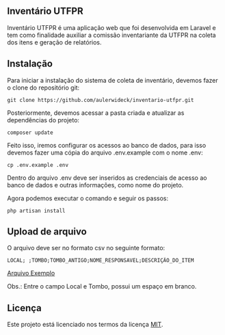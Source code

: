 ## Inventário UTFPR

Inventário UTFPR é uma aplicação web que foi desenvolvida em Laravel e tem como finalidade auxiliar a comissão inventariante da UTFPR na coleta dos itens e geração de relatórios.

## Instalação
Para iniciar a instalação do sistema de coleta de inventário, devemos fazer o clone do repositório git:
```
git clone https://github.com/aulerwideck/inventario-utfpr.git
```
Posteriormente, devemos acessar a pasta criada e atualizar as dependências do projeto:
```
composer update
```
Feito isso, iremos configurar os acessos ao banco de dados, para isso devemos fazer uma cópia do arquivo .env.example com o nome .env:
```
cp .env.example .env
```
Dentro do arquivo .env deve ser inseridos as credenciais de acesso ao banco de dados e outras informações, como nome do projeto.

Agora podemos executar o comando e seguir os passos:
```
php artisan install
```
## Upload de arquivo

O arquivo deve ser no formato csv no seguinte formato:

````
LOCAL; ;TOMBO;TOMBO_ANTIGO;NOME_RESPONSAVEL;DESCRIÇÃO_DO_ITEM
````
[Arquivo Exemplo](https://github.com/aulerwideck/inventario-utfpr/blob/master/public/uploads/example.csv)

Obs.: Entre o campo Local e Tombo, possui um espaço em branco.


## Licença
Este projeto está licenciado nos termos da licença [MIT](https://opensource.org/licenses/MIT).
